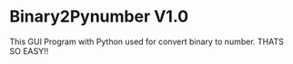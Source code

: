 # Binary2Pynumber V1.0
This GUI Program with Python used for convert binary to number.
THATS SO EASY!!
